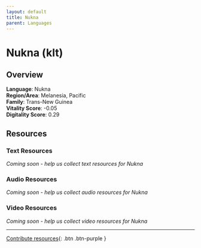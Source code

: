 ```yaml
---
layout: default
title: Nukna
parent: Languages
---
```


# Nukna (klt)

## Overview

**Language**: Nukna  
**Region/Area**: Melanesia, Pacific  
**Family**: Trans-New Guinea  
**Vitality Score**: -0.05  
**Digitality Score**: 0.29  

## Resources

### Text Resources
*Coming soon - help us collect text resources for Nukna*

### Audio Resources
*Coming soon - help us collect audio resources for Nukna*

### Video Resources
*Coming soon - help us collect video resources for Nukna*

---

[Contribute resources](https://fairtrain.github.io/){: .btn .btn-purple }

